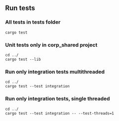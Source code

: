 ## Run tests

### All tests in tests folder

```shell
cargo test
```

### Unit tests only in corp_shared project

```shell
cd ../
cargo test --lib
```

### Run only integration tests multithreaded

```shell
cd ../
cargo test --test integration
```

### Run only integration tests, single threaded

```shell
cd ../
cargo test --test integration -- --test-threads=1
```
